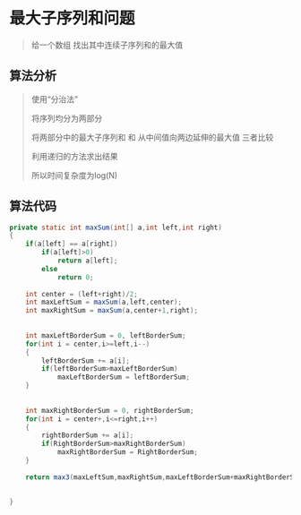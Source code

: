 # 最大子序列和问题

> 给一个数组 找出其中连续子序列和的最大值



## 算法分析

> 使用“分治法”
>
> 将序列均分为两部分 
>
> 将两部分中的最大子序列和 和 从中间值向两边延伸的最大值 三者比较
>
> 利用递归的方法求出结果 
>
> 所以时间复杂度为log(N)



## 算法代码

```java
private static int maxSum(int[] a,int left,int right)
{
    if(a[left] == a[right])
        if(a[left]>0)
            return a[left];
    	else 
            return 0;
    
    int center = (left+right)/2;
    int maxLeftSum = maxSum(a,left,center);
    int maxRightSum = maxSum(a,center+1,right);
    
    
    int maxLeftBorderSum = 0, leftBorderSum;
    for(int i = center,i>=left,i--)
    {
        leftBorderSum += a[i];
        if(leftBorderSum>maxLeftBorderSum)
            maxLeftBorderSum = leftBorderSum;
    }
    
    
    int maxRightBorderSum = 0, rightBorderSum;
    for(int i = center+,i<=right,i++)
    {
        rightBorderSum += a[i];
        if(RightBorderSum>maxRightBorderSum)
            maxRightBorderSum = RightBorderSum;
    }
    
    return max3(maxLeftSum,maxRightSum,maxLeftBorderSum+maxRightBorderSum);
    
    
}
```

